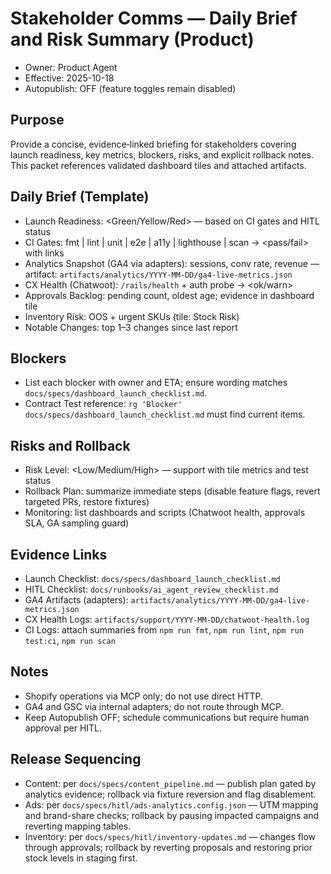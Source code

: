 # Stakeholder Comms — Daily Brief and Risk Summary (Product)

- Owner: Product Agent
- Effective: 2025-10-18
- Autopublish: OFF (feature toggles remain disabled)

## Purpose

Provide a concise, evidence‑linked briefing for stakeholders covering launch readiness, key metrics, blockers, risks, and explicit rollback notes. This packet references validated dashboard tiles and attached artifacts.

## Daily Brief (Template)

- Launch Readiness: <Green/Yellow/Red> — based on CI gates and HITL status
- CI Gates: fmt | lint | unit | e2e | a11y | lighthouse | scan → <pass/fail> with links
- Analytics Snapshot (GA4 via adapters): sessions, conv rate, revenue — artifact: `artifacts/analytics/YYYY-MM-DD/ga4-live-metrics.json`
- CX Health (Chatwoot): `/rails/health` + auth probe → <ok/warn>
- Approvals Backlog: pending count, oldest age; evidence in dashboard tile
- Inventory Risk: OOS + urgent SKUs (tile: Stock Risk)
- Notable Changes: top 1–3 changes since last report

## Blockers

- List each blocker with owner and ETA; ensure wording matches `docs/specs/dashboard_launch_checklist.md`.
- Contract Test reference: `rg 'Blocker' docs/specs/dashboard_launch_checklist.md` must find current items.

## Risks and Rollback

- Risk Level: <Low/Medium/High> — support with tile metrics and test status
- Rollback Plan: summarize immediate steps (disable feature flags, revert targeted PRs, restore fixtures)
- Monitoring: list dashboards and scripts (Chatwoot health, approvals SLA, GA sampling guard)

## Evidence Links

- Launch Checklist: `docs/specs/dashboard_launch_checklist.md`
- HITL Checklist: `docs/runbooks/ai_agent_review_checklist.md`
- GA4 Artifacts (adapters): `artifacts/analytics/YYYY-MM-DD/ga4-live-metrics.json`
- CX Health Logs: `artifacts/support/YYYY-MM-DD/chatwoot-health.log`
- CI Logs: attach summaries from `npm run fmt`, `npm run lint`, `npm run test:ci`, `npm run scan`

## Notes

- Shopify operations via MCP only; do not use direct HTTP.
- GA4 and GSC via internal adapters; do not route through MCP.
- Keep Autopublish OFF; schedule communications but require human approval per HITL.

## Release Sequencing

- Content: per `docs/specs/content_pipeline.md` — publish plan gated by analytics evidence; rollback via fixture reversion and flag disablement.
- Ads: per `docs/specs/hitl/ads-analytics.config.json` — UTM mapping and brand-share checks; rollback by pausing impacted campaigns and reverting mapping tables.
- Inventory: per `docs/specs/hitl/inventory-updates.md` — changes flow through approvals; rollback by reverting proposals and restoring prior stock levels in staging first.
